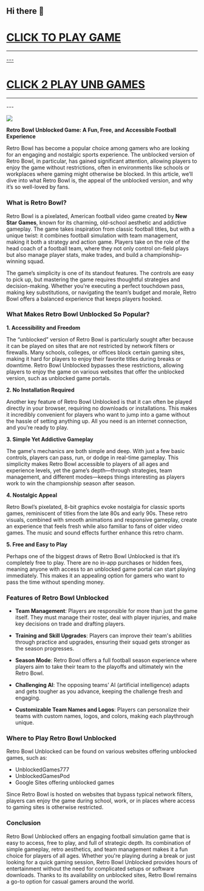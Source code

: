 ## Hi there 👋

<h1><a href="https://lesson3.guru">CLICK TO PLAY GAME</h1>
<HR>---
<H1><a href="https://lessons1.guru">CLICK 2 PLAY UNB GAMES</a></H1>
<HR>---

<a href="https://lessons1.guru"><img src="https://clearcache.store/games.png"></a>

**Retro Bowl Unblocked Game: A Fun, Free, and Accessible Football Experience**

Retro Bowl has become a popular choice among gamers who are looking for an engaging and nostalgic sports experience. The unblocked version of Retro Bowl, in particular, has gained significant attention, allowing players to enjoy the game without restrictions, often in environments like schools or workplaces where gaming might otherwise be blocked. In this article, we’ll dive into what Retro Bowl is, the appeal of the unblocked version, and why it’s so well-loved by fans.

### What is Retro Bowl?

Retro Bowl is a pixelated, American football video game created by **New Star Games**, known for its charming, old-school aesthetic and addictive gameplay. The game takes inspiration from classic football titles, but with a unique twist: it combines football simulation with team management, making it both a strategy and action game. Players take on the role of the head coach of a football team, where they not only control on-field plays but also manage player stats, make trades, and build a championship-winning squad.

The game’s simplicity is one of its standout features. The controls are easy to pick up, but mastering the game requires thoughtful strategies and decision-making. Whether you're executing a perfect touchdown pass, making key substitutions, or navigating the team’s budget and morale, Retro Bowl offers a balanced experience that keeps players hooked.

### What Makes Retro Bowl Unblocked So Popular?

**1. Accessibility and Freedom**

The “unblocked” version of Retro Bowl is particularly sought after because it can be played on sites that are not restricted by network filters or firewalls. Many schools, colleges, or offices block certain gaming sites, making it hard for players to enjoy their favorite titles during breaks or downtime. Retro Bowl Unblocked bypasses these restrictions, allowing players to enjoy the game on various websites that offer the unblocked version, such as unblocked game portals.

**2. No Installation Required**

Another key feature of Retro Bowl Unblocked is that it can often be played directly in your browser, requiring no downloads or installations. This makes it incredibly convenient for players who want to jump into a game without the hassle of setting anything up. All you need is an internet connection, and you’re ready to play.

**3. Simple Yet Addictive Gameplay**

The game's mechanics are both simple and deep. With just a few basic controls, players can pass, run, or dodge in real-time gameplay. This simplicity makes Retro Bowl accessible to players of all ages and experience levels, yet the game’s depth—through strategies, team management, and different modes—keeps things interesting as players work to win the championship season after season.

**4. Nostalgic Appeal**

Retro Bowl’s pixelated, 8-bit graphics evoke nostalgia for classic sports games, reminiscent of titles from the late 80s and early 90s. These retro visuals, combined with smooth animations and responsive gameplay, create an experience that feels fresh while also familiar to fans of older video games. The music and sound effects further enhance this retro charm.

**5. Free and Easy to Play**

Perhaps one of the biggest draws of Retro Bowl Unblocked is that it’s completely free to play. There are no in-app purchases or hidden fees, meaning anyone with access to an unblocked game portal can start playing immediately. This makes it an appealing option for gamers who want to pass the time without spending money.

### Features of Retro Bowl Unblocked

- **Team Management**: Players are responsible for more than just the game itself. They must manage their roster, deal with player injuries, and make key decisions on trade and drafting players.
  
- **Training and Skill Upgrades**: Players can improve their team's abilities through practice and upgrades, ensuring their squad gets stronger as the season progresses.

- **Season Mode**: Retro Bowl offers a full football season experience where players aim to take their team to the playoffs and ultimately win the Retro Bowl.

- **Challenging AI**: The opposing teams’ AI (artificial intelligence) adapts and gets tougher as you advance, keeping the challenge fresh and engaging.

- **Customizable Team Names and Logos**: Players can personalize their teams with custom names, logos, and colors, making each playthrough unique.

### Where to Play Retro Bowl Unblocked

Retro Bowl Unblocked can be found on various websites offering unblocked games, such as:

- UnblockedGames777
- UnblockedGamesPod
- Google Sites offering unblocked games

Since Retro Bowl is hosted on websites that bypass typical network filters, players can enjoy the game during school, work, or in places where access to gaming sites is otherwise restricted.

### Conclusion

Retro Bowl Unblocked offers an engaging football simulation game that is easy to access, free to play, and full of strategic depth. Its combination of simple gameplay, retro aesthetics, and team management makes it a fun choice for players of all ages. Whether you're playing during a break or just looking for a quick gaming session, Retro Bowl Unblocked provides hours of entertainment without the need for complicated setups or software downloads. Thanks to its availability on unblocked sites, Retro Bowl remains a go-to option for casual gamers around the world.
